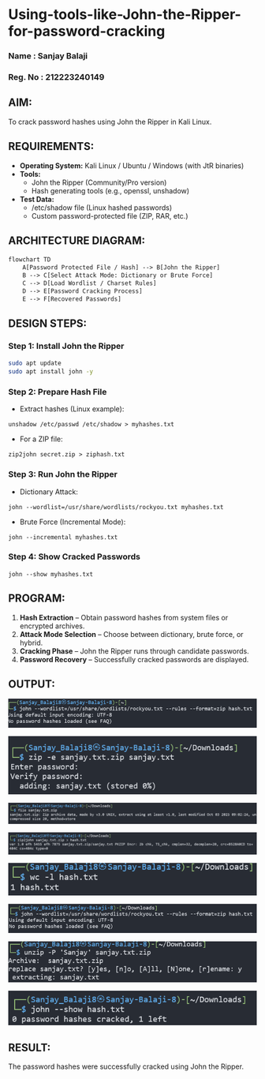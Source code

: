 # Using-tools-like-John-the-Ripper-for-password-cracking

### Name : Sanjay Balaji
### Reg. No : 212223240149

## AIM:
To crack password hashes using John the Ripper in Kali Linux.
## REQUIREMENTS:
- **Operating System:** Kali Linux / Ubuntu / Windows (with JtR binaries)
- **Tools:**
    - John the Ripper (Community/Pro version)
    - Hash generating tools (e.g., openssl, unshadow)
- **Test Data:**
    - /etc/shadow file (Linux hashed passwords)
    - Custom password-protected file (ZIP, RAR, etc.)
## ARCHITECTURE DIAGRAM:
```mermaid
flowchart TD
    A[Password Protected File / Hash] --> B[John the Ripper]
    B --> C[Select Attack Mode: Dictionary or Brute Force]
    C --> D[Load Wordlist / Charset Rules]
    D --> E[Password Cracking Process]
    E --> F[Recovered Passwords]
```
## DESIGN STEPS:
### Step 1: Install John the Ripper
```bash
sudo apt update
sudo apt install john -y
```

### Step 2: Prepare Hash File
- Extract hashes (Linux example):
```
unshadow /etc/passwd /etc/shadow > myhashes.txt
```
- For a ZIP file:
```
zip2john secret.zip > ziphash.txt
```
### Step 3: Run John the Ripper
- Dictionary Attack:
```
john --wordlist=/usr/share/wordlists/rockyou.txt myhashes.txt
```
- Brute Force (Incremental Mode):
```
john --incremental myhashes.txt
```
### Step 4: Show Cracked Passwords
```
john --show myhashes.txt
```
## PROGRAM:
1. **Hash Extraction** – Obtain password hashes from system files or encrypted archives.
2. **Attack Mode Selection** – Choose between dictionary, brute force, or hybrid.
3. **Cracking Phase** – John the Ripper runs through candidate passwords.
4. **Password Recovery** – Successfully cracked passwords are displayed.

## OUTPUT:
![alt text](<Screenshot 2025-10-03 085318.png>)

![alt text](<Screenshot 2025-10-03 090751.png>)

![alt text](<Screenshot 2025-10-03 090758.png>)

![alt text](<Screenshot 2025-10-03 090807.png>)

![alt text](<Screenshot 2025-10-03 090812.png>)

![alt text](<Screenshot 2025-10-03 090819.png>)

![alt text](<Screenshot 2025-10-03 090826.png>)

![alt text](<Screenshot 2025-10-03 090831.png>)

## RESULT:
The password hashes were successfully cracked using John the Ripper.

